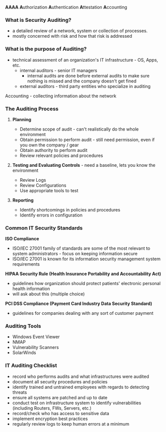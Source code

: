 **AAAA**
**A**uthorization
**A**uthentication
**A**ttestation
**A**ccounting

### **What is Security Auditing?**
- a detailed review of a network, system or collection of processes.
- mostly concerned with risk and how that risk is addressed

### **What is the purpose of Auditing?**
- technical assessment of an organization's IT infrastructure - OS, Apps, etc.
	- internal auditors - senior IT managers
		- internal audits are done before external audits to make sure nothing is missed and the company doesn't get fined
	- external auditors - third party entities who specialize in auditing

Accounting - collecting information about the network

### The Auditing Process
1. **Planning**
	- Determine scope of audit - can't realistically do the whole environment
	- Obtain permission to perform audit - still need permission, even if you own the company / gear
	- Obtain authority to perform audit
	- Review relevant policies and procedures

2. **Testing and Evaluating Controls** - need a baseline, lets you know the environment
	- Review Logs
	- Review Configurations
	- Use appropriate tools to test

3. **Reporting**
	- Identify shortcomings in policies and procedures
	- Identify errors in configuration

### Common IT Security Standards
**ISO Compliance**
- ISO/IEC 27001 family of standards are some of the most relevant to system administrators - focus on keeping information secure
- ISO/IEC 27001 is known for its information security management system requirements

**HIPAA Security Rule (Health Insurance Portability and Accountability Act)**
- guidelines how organization should protect patients' electronic personal health information
- will ask about this (multiple choice)

**PCI DSS Compliance (Payment Card Industry Data Security Standard)**
- guidelines for companies dealing with any sort of customer payment

### Auditing Tools
- Windows Event Viewer
- NMAP
- Vulnerability Scanners
- SolarWinds

### IT Auditing Checklist
- record who performs audits and what infrastructures were audited
- document all security procedures and policies
- identify trained and untrained employees with regards to detecting threats
- ensure all systems are patched and up to date
- conduct test on infrastructure system to identify vulnerabilities (including Routers, FWs, Servers, etc.)
- record/check who has access to sensitive data
- implement encryption best practices
- regularly review logs to keep human errors at a minimum